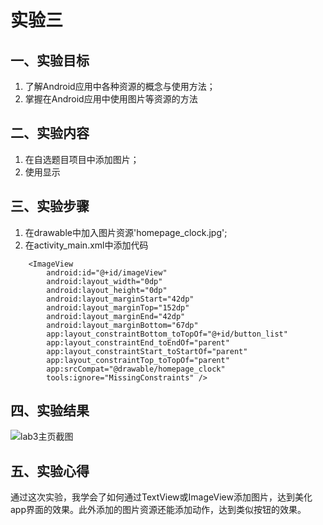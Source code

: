 # 实验三

## 一、实验目标

1. 了解Android应用中各种资源的概念与使用方法；
2. 掌握在Android应用中使用图片等资源的方法

## 二、实验内容

1. 在自选题目项目中添加图片；
2. 使用显示

## 三、实验步骤

1. 在drawable中加入图片资源'homepage_clock.jpg';  
2. 在activity_main.xml中添加代码
```
    <ImageView                                                   
        android:id="@+id/imageView"                              
        android:layout_width="0dp"                               
        android:layout_height="0dp"                              
        android:layout_marginStart="42dp"                        
        android:layout_marginTop="152dp"                         
        android:layout_marginEnd="42dp"                          
        android:layout_marginBottom="67dp"                       
        app:layout_constraintBottom_toTopOf="@+id/button_list"   
        app:layout_constraintEnd_toEndOf="parent"                
        app:layout_constraintStart_toStartOf="parent"            
        app:layout_constraintTop_toTopOf="parent"                
        app:srcCompat="@drawable/homepage_clock"                 
        tools:ignore="MissingConstraints" />                     
```
## 四、实验结果

![lab3主页截图](https://github.com/2587900/android-labs-2020/blob/master/students/sec1814080911102/screenshots/lab3%E4%B8%BB%E7%95%8C%E9%9D%A2.PNG)

## 五、实验心得
  通过这次实验，我学会了如何通过TextView或ImageView添加图片，达到美化app界面的效果。此外添加的图片资源还能添加动作，达到类似按钮的效果。
　
